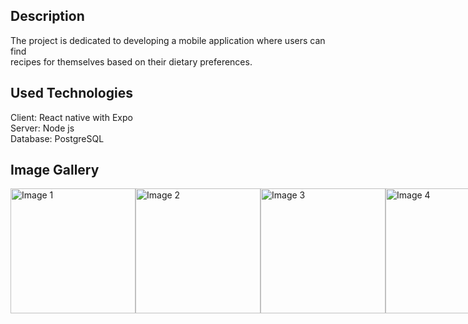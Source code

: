 ## Description 
The project is dedicated to developing a mobile application where users can find  
recipes for themselves based on their dietary preferences.  
## Used Technologies
Client: React native with Expo  
Server: Node js  
Database: PostgreSQL      

## Image Gallery

<div style="display: flex; justify-content: space-between;">
    <img src="https://github.com/anluko/screenshotes/blob/master/StartScreen.jpg" alt="Image 1" width="200"/>
    <img src="https://github.com/anluko/screenshotes/blob/master/LoginScreen.jpg" alt="Image 2" width="200"/>
    <img src="https://github.com/anluko/screenshotes/blob/master/SigninScreen.jpg" alt="Image 3" width="200"/>
    <img src="https://github.com/anluko/screenshotes/blob/master/HomeScreen.jpg" alt="Image 4" width="200"/>
    <img src="https://github.com/anluko/screenshotes/blob/master/NewsScreen.jpg" alt="Image 4" width="200"/>
    <img src="https://github.com/anluko/screenshotes/blob/master/NewsInfoScreen.jpg" alt="Image 4" width="200"/>
    <img src="https://github.com/anluko/screenshotes/blob/master/SearchScreen.jpg" alt="Image 4" width="200"/>
    <img src="https://github.com/anluko/screenshotes/blob/master/FiltersScreen.jpg" alt="Image 4" width="200"/>
    <img src="https://github.com/anluko/screenshotes/blob/master/AccountScreen.jpg" alt="Image 4" width="200"/>
    <img src="https://github.com/anluko/screenshotes/blob/master/RecipesScreen.jpg" alt="Image 4" width="200"/>
    <img src="https://github.com/anluko/screenshotes/blob/master/RecipeInfoScreen.jpg" alt="Image 4" width="200"/>
</div>

